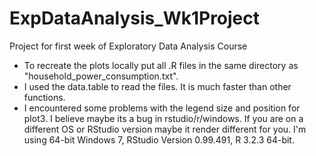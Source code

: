 # ExpDataAnalysis_Wk1Project
Project for first week of Exploratory Data Analysis Course

- To recreate the plots locally put all .R files in the same directory as "household_power_consumption.txt".
- I used the data.table to read the files. It is much faster than other functions.
- I encountered some problems with the legend size and position for plot3. I believe maybe its a bug in rstudio/r/windows. If you are on
a different OS or RStudio version maybe it render different for you. I'm using 64-bit Windows 7, RStudio Version 0.99.491, R 3.2.3 64-bit.
